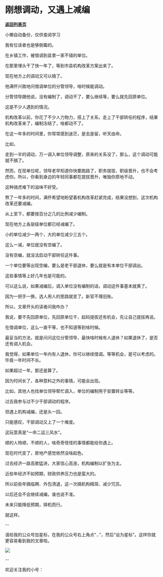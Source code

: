 # 刚想调动，又遇上减编

[**返回列表页**](/gzh/费曼的小茶馆)

小懒自动备份，仅供查阅学习

我有位读者也是够倒霉的。  

在乡镇工作，被借调到县里一家不错的单位。

在那里埋头干了快一年了，等到市县机构改革方案出来了。

现在地方上的调动又可以搞了。

他满怀兴致地问借调单位的分管领导，啥时候能调动。  

分管领导跟他说，没有编制了，调动不了，要么继续等，要么就先回原单位。

这是不少人遇到的情况。  

机构改革以前，你花了不少人力物力，搭上了关系，走上了干部转任的程序，结果机构改革来了，编制冻结了，啥都动不了。  

在这一年多的时间里，你常常感到迷茫，是去是留，听天由命。  

比如，

走到一半的调动，万一调入单位领导调整，原来的关系没了，那么，这个调动可能就不搞了。

然而，在现单位呢，领导老早知道你快要跑路了，职务提拔、职级晋升，也不会考虑你。所以，你看到身边的年轻同事都在提拔晋升，唯独你原地不动。

这种骑虎难下的滋味不好受。

熬了一年多的时间，满怀希望地盼望着机构改革赶紧完成，结果没想到，这次机构改革还要减编。  

从上至下，都要按百分之几的比例减少编制。

现在地方上各层级单位都已经减编了。

小的单位减少一两个，大的单位减少三五个。

这么一减，单位就没有空编了。

没有空编，就没法启动干部转任这件事。

一个单位要等出现空编，要么是老干部退休，要么就是有本单位干部调出。

这些事情等上好几年也是可能的。

可以这么说，如果减编后，调入单位没有编制的话，调动这件事基本就黄了。

因为一把手一换，选人用人的思路就变了。新官不理旧账。

所以，文章开头的读者问我咋办？  

我说，要不先回原单位，先回原单位干，起码提拔还有机会，先让自己提拔再说。

在借调单位，这么一直干等，也不知道等到啥时候。

最妥当的方法，就是问问这位分管领导，最快啥时候有人退休？如果退休了，是否还有调入机会。  

我觉得，如果单位一年内有人退休，你可以继续借调。等等机会，是可以考虑的。毕竟一年时间不长。

如果超过一年，那还是算了。

因为时间长了，各种意料之外的事情，可能会出现。

比如，其他人也找单位领导帮忙调入，单位的编制用于安置转业等等。  

过去我参与过不少干部调动的程序。  

但遇上机构减编，还是头一回。

只能感叹，干部调动又上了一个难度。  

这玩意真是“一命二运三风水”。

顺的人特顺，不顺的人，啥奇奇怪怪的事情都能给你遇上。

现在时代变了，房地产感觉依然没啥起色。  

过去经济一路高歌猛进，大家信心高涨，机构编制以扩张为主。  

近些年经济不如预期，财政供养压力也是蛮大的。  

所以前些年搞临聘、外包清退，这一次搞机构精简、减少冗员。  

以后还会不会继续减编，谁也说不准。

未来只能降低预期，择机而行。

就这样。  

\--  

请给我的公众号加星标，在我的公众号右上角点“…”，然后“设为星标”。这样你就更容易看到我的文章啦。

![](https://mmbiz.qpic.cn/mmbiz_jpg/4ufdCXwkRAod3AMxVicia6Yyhr184eMJXv2rlXMhia5o7YMc9J6tJ7vjb4ia0hgwBJCbaLQERrBzOTaQqS14KQukaA/640?wx_fmt=jpeg&from;=appmsg)

\--  

欢迎关注我的小号：

